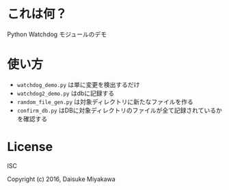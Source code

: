 # これは何？

Python Watchdog モジュールのデモ

# 使い方

* `watchdog_demo.py` は単に変更を検出するだけ
* `watchdog2_demo.py` はdbに記録する
* `random_file_gen.py` は対象ディレクトリに新たなファイルを作る
* `confirm_db.py` はDBに対象ディレクトリのファイルが全て記録されているかを確認する


# License

ISC

Copyright (c) 2016, Daisuke Miyakawa
